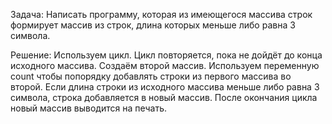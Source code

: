 Задача:
Написать программу, которая из имеющегося массива строк формирует массив из строк, длина которых меньше либо равна 3 символа. 

Решение:
Используем цикл. Цикл повторяется, пока не дойдёт до конца исходного массива.
Создаём второй массив. Используем переменную count чтобы попорядку добавлять строки из первого массива во второй.
Если длина строки из исходного массива меньше либо равна 3 символа, строка добавляется в новый массив.
После окончания цикла новый массив выводится на печать.